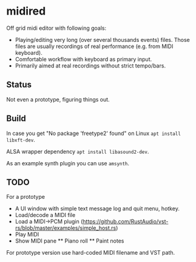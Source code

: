 # midired

Off grid midi editor with following goals:
* Playing/editing very long (over several thousands events) files.
Those files are usually recordings of real performance (e.g. from MIDI keyboard).
* Comfortable workflow with keyboard as primary input.
* Primarily aimed at real recordings without strict tempo/bars. 

## Status

Not even a prototype, figuring things out.

## Build

In case you get "No package 'freetype2' found" on Linux
`apt install libxft-dev`.

ALSA wrapper dependency
`apt install libasound2-dev`.

As an example synth plugin you can use `amsynth`.

## TODO

For a prototype

* A UI window with simple text message log and quit menu, hotkey.
* Load/decode a MIDI file
* Load a MIDI->PCM plugin (https://github.com/RustAudio/vst-rs/blob/master/examples/simple_host.rs)
* Play MIDI
* Show MIDI pane
** Piano roll
** Paint notes

For prototype version use hard-coded MIDI filename and VST path. 

